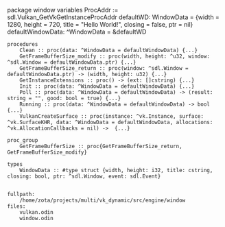 package window
	variables
		ProcAddr := sdl.Vulkan_GetVkGetInstanceProcAddr
		defaultWD: WindowData = {width = 1280, height = 720, title = "Hello World!", closing = false, ptr = nil}
		defaultWindowData: ^WindowData = &defaultWD

	procedures
		Clean :: proc(data: ^WindowData = defaultWindowData) {...}
		GetFrameBufferSize_modify :: proc(width, height: ^u32, window: ^sdl.Window = defaultWindowData.ptr) {...}
		GetFrameBufferSize_return :: proc(window: ^sdl.Window = defaultWindowData.ptr) -> (width, height: u32) {...}
		GetInstanceExtensions :: proc() -> (ext: []cstring) {...}
		Init :: proc(data: ^WindowData = defaultWindowData) {...}
		Poll :: proc(data: ^WindowData = defaultWindowData) -> (result: string = "", good: bool = true) {...}
		Running :: proc(data: ^WindowData = defaultWindowData) -> bool {...}
		VulkanCreateSurface :: proc(instance: ^vk.Instance, surface: ^vk.SurfaceKHR, data: ^WindowData = defaultWindowData, allocations: ^vk.AllocationCallbacks = nil) ->  {...}

	proc_group
		GetFrameBufferSize :: proc{GetFrameBufferSize_return, GetFrameBufferSize_modify}

	types
		WindowData :: #type struct {width, height: i32, title: cstring, closing: bool, ptr: ^sdl.Window, event: sdl.Event}


	fullpath:
		/home/zota/projects/multi/vk_dynamic/src/engine/window
	files:
		vulkan.odin
		window.odin
